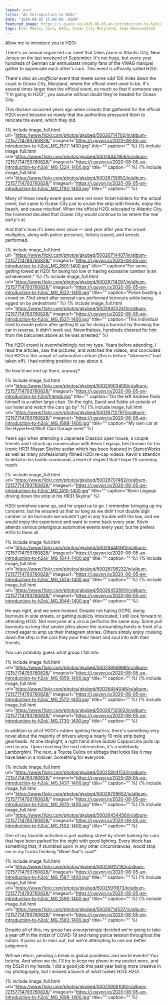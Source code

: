 ```yaml
---
layout: post
title: "An Introduction to H2Oi"
date: "2020-08-05 15:00:00 -0500"
featured_image: https://i.guyon.io/2020-08-05-an-introduction-to-h2oi/_MG_1810-1400.jpg
tags: [Car Meets, Cars, H2Oi, Ocean City Maryland, Team Reasonable]
---
```


Allow me to introduce you to H2Oi.

There's an annual organized car meet that takes place in Atlantic City, New Jersey on the last weekend of September. It's not huge, but every year hundreds of German car enthusiasts (mostly fans of the VWAG marque) gather to appreciate each other's cars. This event is officially called H2Oi.

There's *also* an *unofficial* event that meets some odd 100 miles down the coast in Ocean City, Maryland, where the official meet used to be. It's several times larger than the official event, so much so that if someone says "I'm going to H2Oi", you assume without doubt they're headed for Ocean City.

<!--more-->

This division occurred years ago when crowds that gathered for the official H2Oi event became so rowdy that the authorities pressured them to relocate the event, which they did.

{% include image_full.html url="https://www.flickr.com/photos/gkubed/50026714702/in/album-72157714793760828/" imageurl="https://i.guyon.io/2020-08-05-an-introduction-to-h2oi/_MG_1577-1400.jpg" title="" caption="" %}
{% include image_full.html url="https://www.flickr.com/photos/gkubed/50026447956/in/album-72157714793760828/" imageurl="https://i.guyon.io/2020-08-05-an-introduction-to-h2oi/_MG_1224-1400.jpg" title="" caption="" %}
{% include image_full.html url="https://www.flickr.com/photos/gkubed/50026710952/in/album-72157714793760828/" imageurl="https://i.guyon.io/2020-08-05-an-introduction-to-h2oi/_MG_1792-1400.jpg" title="" caption="" %}

Many of these rowdy event goes were not even ticket holders for the actual event, but came to Ocean City just to cruise the strip with friends, enjoy the beach, and cause mischief. When the official H2Oi relocated to Atlantic City, the hivemind decided that Ocean City would continue to be where the real party's at.

And that's how it's been ever since — and year after year the crowd multiplies, along with police presence, tickets issued, and arrests performed.

{% include image_full.html url="https://www.flickr.com/photos/gkubed/50026714407/in/album-72157714793760828/" imageurl="https://i.guyon.io/2020-08-05-an-introduction-to-h2oi/_MG_1601-1400.jpg" title="" caption="For some, getting towed at H2Oi for being too low or having excessive camber is an achievement." %}
{% include image_full.html url="https://www.flickr.com/photos/gkubed/50026714297/in/album-72157714793760828/" imageurl="https://i.guyon.io/2020-08-05-an-introduction-to-h2oi/_MG_1622-1400.jpg" title="" caption="Police busting a crowd on 73rd street after several cars performed burnouts while being egged on by pedestrians" %}
{% include image_full.html url="https://www.flickr.com/photos/gkubed/50026453241/in/album-72157714793760828/" imageurl="https://i.guyon.io/2020-08-05-an-introduction-to-h2oi/_MG_1627-1400.jpg" title="" caption="This individual tried to evade police after getting lit up for doing a burnout by throwing the car in reverse. It didn't work out. Nevertheless, hundreds cheered for him from the balconies above as he was arrested." %}

The H2Oi crowd is overwhelmingly not my type. Years before attending, I read the articles, saw the pictures, and watched the videos, and concluded that H2Oi is the armpit of automotive culture (this is before "takeovers" had taken off). I had nothing positive to say about it.

So how'd we end up there, anyway?

{% include image_full.html url="https://www.flickr.com/photos/gkubed/50025903408/in/album-72157714793760828/" imageurl="https://i.guyon.io/2020-08-05-an-introduction-to-h2oi/friends.jpg" title="" caption="On the left Andrew finds himself in a rather large chair. On the right, David and Eddie sit outside of our hotel and watch the cars go by" %}
{% include image_full.html url="https://www.flickr.com/photos/gkubed/50026712797/in/album-72157714793760828/" imageurl="https://i.guyon.io/2020-08-05-an-introduction-to-h2oi/_MG_1688-1400.jpg" title="" caption="My own car at the HyperFest/Wolf Clan Garage meet" %}

Years ago when attending a Japanese Classics open house, a couple friends and I struck up conversation with Kevin Legaspi, best known for his iconic HR31 Nissan Skyline sedan which has been featured in [StanceWorks](https://stanceworks.com/2017/11/kevin-legaspis-hr31-skyline-passage-sedan/) as well as many professionally filmed H2Oi re-cap videos. Kevin's attention to detail in his builds commands a level of respect that I hope I'll someday reach.

{% include image_full.html url="https://www.flickr.com/photos/gkubed/50026707462/in/album-72157714793760828/" imageurl="https://i.guyon.io/2020-08-05-an-introduction-to-h2oi/_MG_1410-1400.jpg" title="" caption="Kevin Legaspi driving down the strip in his HR31 Skyline" %}

H2Oi somehow came up, and he urged us to go. I remember bringing up my concerns, but he ensured us that so long as we didn't run double digit camber or do burnouts we wouldn't get in any trouble with the law, and we would enjoy the experience and want to come back every year. Kevin attends various prestigious automotive events every year, but he prefers H2Oi to them all.

{% include image_full.html url="https://www.flickr.com/photos/gkubed/50026449381/in/album-72157714793760828/" imageurl="https://i.guyon.io/2020-08-05-an-introduction-to-h2oi/_MG_1844-1400.jpg" title="" caption="" %}
{% include image_full.html url="https://www.flickr.com/photos/gkubed/50026706232/in/album-72157714793760828/" imageurl="https://i.guyon.io/2020-08-05-an-introduction-to-h2oi/_MG_1424-1400.jpg" title="" caption="" %}
{% include image_full.html url="https://www.flickr.com/photos/gkubed/50026452691/in/album-72157714793760828/" imageurl="https://i.guyon.io/2020-08-05-an-introduction-to-h2oi/_MG_1644-1400.jpg" title="" caption="" %}

He was right, and we were hooked. Despite not hating OCPD, doing burnouts in side streets, or getting publicly intoxicated, I still look forward to attending H2Oi. Not everyone at a circus performs the same way. Some pull burnouts so long that smoke piles above the surrounding hotels in front of a crowd eager to amp up their Instagram stories. Others simply enjoy cruising down the strip in the cars they pour their heart and soul into with their friends.

You can probably guess what group I fall into.

{% include image_full.html url="https://www.flickr.com/photos/gkubed/50025906998/in/album-72157714793760828/" imageurl="https://i.guyon.io/2020-08-05-an-introduction-to-h2oi/_MG_1859-1400.jpg" title="" caption="" %}
{% include image_full.html url="https://www.flickr.com/photos/gkubed/50026454046/in/album-72157714793760828/" imageurl="https://i.guyon.io/2020-08-05-an-introduction-to-h2oi/_MG_1572-1400.jpg" title="" caption="" %}
{% include image_full.html url="https://www.flickr.com/photos/gkubed/50026712062/in/album-72157714793760828/" imageurl="https://i.guyon.io/2020-08-05-an-introduction-to-h2oi/_MG_1730-1400.jpg" title="" caption="" %}

In addition to all of H2Oi's rubber igniting theatrics, there's something very novel about the majority of drivers along a nearly 10 mile strip being gearheads. At one stoplight, a right hand drive Suzuki Cappuccino pulls up next to you. Upon reaching the next intersection, it's a widebody Lamborghini. The next, a Toyota Celica on airbags that looks like it may have been in a rollover. Something for everyone.

{% include image_full.html url="https://www.flickr.com/photos/gkubed/50025904153/in/album-72157714793760828/" imageurl="https://i.guyon.io/2020-08-05-an-introduction-to-h2oi/_MG_1437-1400.jpg" title="" caption="" %}
{% include image_full.html url="https://www.flickr.com/photos/gkubed/50026709652/in/album-72157714793760828/" imageurl="https://i.guyon.io/2020-08-05-an-introduction-to-h2oi/_MG_1870-1400.jpg" title="" caption="" %}
{% include image_full.html url="https://www.flickr.com/photos/gkubed/50026454456/in/album-72157714793760828/" imageurl="https://i.guyon.io/2020-08-05-an-introduction-to-h2oi/_MG_1502-1400.jpg" title="" caption="" %}

One of my favorite activities is just walking street by street looking for cars that have been parked for the night with good lighting. Every block has something that, if stumbled upon in any other circumstances, would stop me in my tracks thinking "*Wow! that's cool!*"

{% include image_full.html url="https://www.flickr.com/photos/gkubed/50025911718/in/album-72157714793760828/" imageurl="https://i.guyon.io/2020-08-05-an-introduction-to-h2oi/_MG_1587-1400.jpg" title="" caption="" %}
{% include image_full.html url="https://www.flickr.com/photos/gkubed/50025911673/in/album-72157714793760828/" imageurl="https://i.guyon.io/2020-08-05-an-introduction-to-h2oi/_MG_1590-1400.jpg" title="" caption="" %}
{% include image_full.html url="https://www.flickr.com/photos/gkubed/50026714537/in/album-72157714793760828/" imageurl="https://i.guyon.io/2020-08-05-an-introduction-to-h2oi/_MG_1593-1400.jpg" title="" caption="" %}

Despite all of this, my group has unsurprisingly decided we're going to take a year off in the midst of COVID-19 and rising police tension throughout the nation. It pains us to miss out, but we're attempting to use our better judgement.

Will we return, pending a break in global pandemic and world events? You betcha. And when we do, I'll try to keep my phone in my pocket more, and my DSLR in my hands. I did a good job this past year being more creative in my photography, but I missed a bunch of what makes H2Oi *H2Oi*.

{% include image_full.html url="https://www.flickr.com/photos/gkubed/50025906108/in/album-72157714793760828/" imageurl="https://i.guyon.io/2020-08-05-an-introduction-to-h2oi/_MG_1898-1400.jpg" title="" caption="" %}
